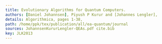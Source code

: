 ```yaml
---
title: Evolutionary Algorithms for Quantum Computers.
authors: [Daniel Johannsen], Piyush P Kurur and [Johannes Lengler],
details: Algorithmica, pages 1-38,
path: /home/ppk/tex/publication/all/ea-quantum/journal
sources: JohannsenKururLengler-QEAs.pdf cite.bib
key: JLK2013
---
```

